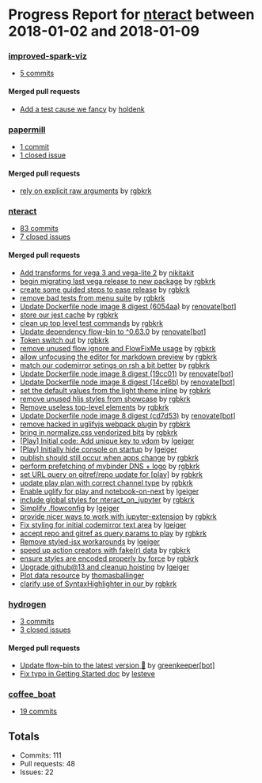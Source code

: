 # Progress Report for [nteract](https://github.com/nteract) between 2018-01-02 and 2018-01-09

### [improved-spark-viz](https://github.com/nteract/improved-spark-viz)
-  [5 commits](https://github.com/nteract/improved-spark-viz/compare/master@%7B1514880000%7D...master@%7B1515484800%7D)

#### Merged pull requests
- [Add a test cause we fancy](https://github.com/nteract/improved-spark-viz/pull/12) by [holdenk](https://github.com/holdenk)

### [papermill](https://github.com/nteract/papermill)
-  [1 commit](https://github.com/nteract/papermill/compare/master@%7B1514880000%7D...master@%7B1515484800%7D)
-  [1 closed issue](https://github.com/nteract/papermill/issues?utf8=%E2%9C%93&q=is%3Aissue%20closed%3A2018-01-02..2018-01-09)

#### Merged pull requests
- [rely on explicit raw arguments](https://github.com/nteract/papermill/pull/81) by [rgbkrk](https://github.com/rgbkrk)

### [nteract](https://github.com/nteract/nteract)
-  [83 commits](https://github.com/nteract/nteract/compare/master@%7B1514880000%7D...master@%7B1515484800%7D)
-  [7 closed issues](https://github.com/nteract/nteract/issues?utf8=%E2%9C%93&q=is%3Aissue%20closed%3A2018-01-02..2018-01-09)

#### Merged pull requests
- [Add transforms for vega 3 and vega-lite 2](https://github.com/nteract/nteract/pull/2342) by [nikitakit](https://github.com/nikitakit)
- [begin migrating last vega release to new package](https://github.com/nteract/nteract/pull/2341) by [rgbkrk](https://github.com/rgbkrk)
- [create some guided steps to ease release](https://github.com/nteract/nteract/pull/2339) by [rgbkrk](https://github.com/rgbkrk)
- [remove bad tests from menu suite](https://github.com/nteract/nteract/pull/2336) by [rgbkrk](https://github.com/rgbkrk)
- [Update Dockerfile node image 8 digest (6054aa)](https://github.com/nteract/nteract/pull/2335) by [renovate[bot]](https://github.com/apps/renovate)
- [store our jest cache](https://github.com/nteract/nteract/pull/2334) by [rgbkrk](https://github.com/rgbkrk)
- [clean up top level test commands](https://github.com/nteract/nteract/pull/2333) by [rgbkrk](https://github.com/rgbkrk)
- [Update dependency flow-bin to ^0.63.0](https://github.com/nteract/nteract/pull/2332) by [renovate[bot]](https://github.com/apps/renovate)
- [Token switch out](https://github.com/nteract/nteract/pull/2331) by [rgbkrk](https://github.com/rgbkrk)
- [remove unused flow ignore and FlowFixMe usage](https://github.com/nteract/nteract/pull/2329) by [rgbkrk](https://github.com/rgbkrk)
- [allow unfocusing the editor for markdown preview](https://github.com/nteract/nteract/pull/2327) by [rgbkrk](https://github.com/rgbkrk)
- [match our codemirror setings on rsh a bit better](https://github.com/nteract/nteract/pull/2320) by [rgbkrk](https://github.com/rgbkrk)
- [Update Dockerfile node image 8 digest (19cc01)](https://github.com/nteract/nteract/pull/2319) by [renovate[bot]](https://github.com/apps/renovate)
- [Update Dockerfile node image 8 digest (14ce6b)](https://github.com/nteract/nteract/pull/2318) by [renovate[bot]](https://github.com/apps/renovate)
- [set the default values from the light theme inline](https://github.com/nteract/nteract/pull/2317) by [rgbkrk](https://github.com/rgbkrk)
- [remove unused hljs styles from showcase](https://github.com/nteract/nteract/pull/2316) by [rgbkrk](https://github.com/rgbkrk)
- [Remove useless top-level elements](https://github.com/nteract/nteract/pull/2315) by [rgbkrk](https://github.com/rgbkrk)
- [Update Dockerfile node image 8 digest (cd7d53)](https://github.com/nteract/nteract/pull/2311) by [renovate[bot]](https://github.com/apps/renovate)
- [remove hacked in uglifyjs webpack plugin](https://github.com/nteract/nteract/pull/2310) by [rgbkrk](https://github.com/rgbkrk)
- [bring in normalize.css vendorized bits](https://github.com/nteract/nteract/pull/2308) by [rgbkrk](https://github.com/rgbkrk)
- [[Play] Initial code: Add unique key to vdom](https://github.com/nteract/nteract/pull/2306) by [lgeiger](https://github.com/lgeiger)
- [[Play] Initially hide console on startup](https://github.com/nteract/nteract/pull/2305) by [lgeiger](https://github.com/lgeiger)
- [publish should still occur when apps change](https://github.com/nteract/nteract/pull/2304) by [rgbkrk](https://github.com/rgbkrk)
- [perform prefetching of mybinder DNS + logo](https://github.com/nteract/nteract/pull/2303) by [rgbkrk](https://github.com/rgbkrk)
- [set URL query on gitref/repo update for [play]](https://github.com/nteract/nteract/pull/2302) by [rgbkrk](https://github.com/rgbkrk)
- [update play plan with correct channel type](https://github.com/nteract/nteract/pull/2300) by [rgbkrk](https://github.com/rgbkrk)
- [Enable uglify for play and notebook-on-next](https://github.com/nteract/nteract/pull/2299) by [lgeiger](https://github.com/lgeiger)
- [include global styles for nteract_on_jupyter](https://github.com/nteract/nteract/pull/2298) by [rgbkrk](https://github.com/rgbkrk)
- [Simplify .flowconfig](https://github.com/nteract/nteract/pull/2297) by [lgeiger](https://github.com/lgeiger)
- [provide nicer ways to work with jupyter-extension](https://github.com/nteract/nteract/pull/2296) by [rgbkrk](https://github.com/rgbkrk)
- [Fix styling for initial codemirror text area](https://github.com/nteract/nteract/pull/2295) by [lgeiger](https://github.com/lgeiger)
- [accept repo and gitref as query params to play](https://github.com/nteract/nteract/pull/2294) by [rgbkrk](https://github.com/rgbkrk)
- [Remove styled-jsx workarounds](https://github.com/nteract/nteract/pull/2293) by [lgeiger](https://github.com/lgeiger)
- [speed up action creators with fake(r) data](https://github.com/nteract/nteract/pull/2292) by [rgbkrk](https://github.com/rgbkrk)
- [ensure styles are encoded properly by force](https://github.com/nteract/nteract/pull/2291) by [rgbkrk](https://github.com/rgbkrk)
- [Upgrade github@13 and cleanup hoisting](https://github.com/nteract/nteract/pull/2290) by [lgeiger](https://github.com/lgeiger)
- [Plot data resource](https://github.com/nteract/nteract/pull/2273) by [thomasballinger](https://github.com/thomasballinger)
- [clarify use of SyntaxHighlighter in our <Editor />](https://github.com/nteract/nteract/pull/2272) by [rgbkrk](https://github.com/rgbkrk)

### [hydrogen](https://github.com/nteract/hydrogen)
-  [3 commits](https://github.com/nteract/hydrogen/compare/master@%7B1514880000%7D...master@%7B1515484800%7D)
-  [3 closed issues](https://github.com/nteract/hydrogen/issues?utf8=%E2%9C%93&q=is%3Aissue%20closed%3A2018-01-02..2018-01-09)

#### Merged pull requests
- [Update flow-bin to the latest version 🚀](https://github.com/nteract/hydrogen/pull/1182) by [greenkeeper[bot]](https://github.com/apps/greenkeeper)
- [Fix typo in Getting Started doc](https://github.com/nteract/hydrogen/pull/1178) by [lesteve](https://github.com/lesteve)

### [coffee_boat](https://github.com/nteract/coffee_boat)
-  [19 commits](https://github.com/nteract/coffee_boat/compare/master@%7B1514880000%7D...master@%7B1515484800%7D)

## Totals
- Commits: 111
- Pull requests: 48
- Issues: 22
